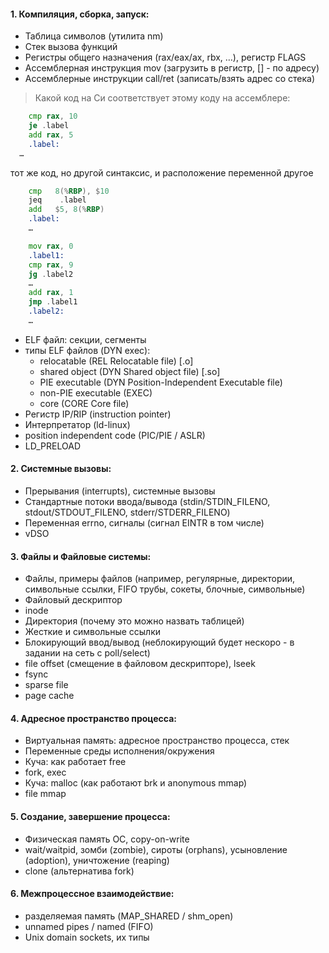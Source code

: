 #### 1. Компиляция, сборка, запуск:
- Таблица символов (утилита nm)
- Стек вызова функций
- Регистры общего назначения (rax/eax/ax, rbx, …), регистр FLAGS
- Ассемблерная инструкция mov (загрузить в регистр, [] - по адресу)
- Ассемблерные инструкции call/ret (записать/взять адрес со стека)
> Какой код на Си соответствует этому коду на ассемблере:
```asm 
    cmp rax, 10
    je .label
    add rax, 5
    .label:
  …
```
тот же код, но другой синтаксис, и расположение переменной другое
```asm
    cmp   8(%RBP), $10
    jeq    .label
    add   $5, 8(%RBP)
    .label: 
    …
```
```asm
    mov rax, 0
    .label1:
    cmp rax, 9
    jg .label2
    …
    add rax, 1
    jmp .label1
    .label2:
    …   
   ```
- ELF файл: секции, сегменты
- типы ELF файлов (DYN exec):
    - relocatable (REL Relocatable file) [.o]
  - shared object (DYN Shared object file) [.so]
  - PIE executable (DYN Position-Independent Executable file)
  - non-PIE executable (EXEC)
  - core (CORE Core file)
- Регистр IP/RIP (instruction pointer)
- Интерпретатор (ld-linux)
- position independent code (PIC/PIE / ASLR)
- LD_PRELOAD


#### 2. Системные вызовы:
- Прерывания (interrupts), системные вызовы
- Стандартные потоки ввода/вывода (stdin/STDIN_FILENO, stdout/STDOUT_FILENO, stderr/STDERR_FILENO)
- Переменная errno, сигналы (сигнал EINTR в том числе)
- vDSO


#### 3. Файлы и Файловые системы:
- Файлы, примеры файлов (например, регулярные, директории, символьные ссылки, FIFO трубы, сокеты, блочные, символьные)
- Файловый дескриптор
- inode
- Директория (почему это можно назвать таблицей)
- Жесткие и символьные ссылки
- Блокирующий ввод/вывод (неблокирующий будет нескоро - в задании на сеть с poll/select)
- file offset (смещение в файловом дескрипторе), lseek
- fsync
- sparse file
- page cache

#### 4. Адресное пространство процесса:

- Виртуальная память: адресное пространство процесса, стек
- Переменные среды исполнения/окружения
- Куча: как работает free
- fork, exec
- Куча: malloc (как работают brk и anonymous mmap)
- file mmap


#### 5. Создание, завершение процесса:
- Физическая память ОС, copy-on-write
- wait/waitpid, зомби (zombie), сироты (orphans), усыновление (adoption), уничтожение (reaping)
- clone (альтернатива fork)


#### 6. Межпроцессное взаимодействие:
- разделяемая память (MAP_SHARED / shm_open)
- unnamed pipes / named (FIFO)
- Unix domain sockets, их типы
